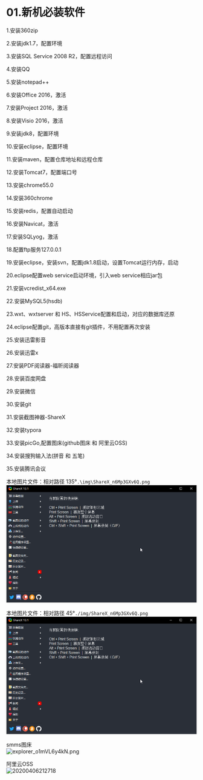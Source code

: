 # 01.新机必装软件

1.安装360zip

2.安装jdk1.7，配置环境

3.安装SQL Service 2008 R2，配置远程访问

4.安装QQ

5.安装notepad++

6.安装Office 2016，激活

7.安装Project 2016，激活

8.安装Visio 2016，激活

9.安装jdk8，配置环境

10.安装eclipse，配置环境

11.安装maven，配置仓库地址和远程仓库

12.安装Tomcat7，配置端口号

13.安装chrome55.0

14.安装360chrome

15.安装redis，配置自动启动

16.安装Navicat，激活

17.安装SQLyog，激活

18.配置ftp服务127.0.0.1

19.安装eclipse，安装svn，配置jdk1.8启动，设置Tomcat运行内存，启动

20.eclipse配置web service启动环境，引入web service相应jar包

21.安装vcredist_x64.exe

22.安装MySQL5(hsdb)

23.wxt、wxtserver 和 HS、HSService配置和启动，对应的数据库还原

24.eclipse配置git，高版本直接有git插件，不用配置再次安装

25.安装迅雷影音

26.安装迅雷x

27.安装PDF阅读器-福昕阅读器

28.安装百度网盘

29.安装微信

30.安装git

31.安装截图神器-ShareX

32.安装typora

33.安装picGo,配置图床(github图床 和 阿里云OSS)

34.安装搜狗输入法(拼音 和 五笔)

35.安装腾讯会议

本地图片文件：相对路径  135°`.\img\ShareX_n6Mp3GXv6Q.png`  
![ShareX_n6Mp3GXv6Q](.\img\ShareX_n6Mp3GXv6Q.png)

本地图片文件：相对路径  45°`./img/ShareX_n6Mp3GXv6Q.png`  
![ShareX_n6Mp3GXv6Q](./img/ShareX_n6Mp3GXv6Q.png)

smms图床  
![explorer_o1mVL6y4kN.png](https://i.loli.net/2020/04/06/jr5igfmEJRX1sZ4.png)

阿里云OSS  
![20200406212718](https://my-markdown-picgo.oss-cn-shenzhen.aliyuncs.com/img/20200406212718.png)